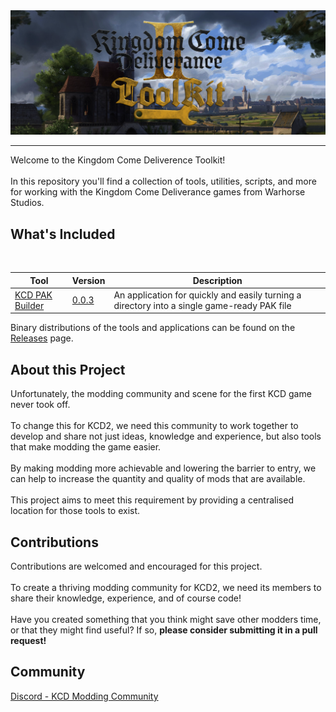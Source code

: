 <img src="images/banner.png" alt="Crypter Logo">
<hr>
Welcome to the Kingdom Come Deliverence Toolkit!</br></br>
In this repository you'll find a collection of tools, utilities, scripts, and more for working with the Kingdom Come Deliverance games from Warhorse Studios.

<h2>What's Included</h2>
</br>

<table>
  <thead>
    <th>Tool</th>
    <th>Version</th>
    <th>Description</th>
  </thead>
  <tbody>
    <tr>
      <td><a href="./kcd-pak-builder">KCD PAK Builder</a></td>
      <td><a href="https://github.com/altire-dev/kcd-toolkit/releases/latest">0.0.3</a></td>
      <td>An application for quickly and easily turning a directory into a single game-ready PAK file</td>
    </tr>
  </tbody>
</table>

Binary distributions of the tools and applications can be found on the <a href="https://github.com/altire-dev/kcd-toolkit/releases/latest">Releases</a> page.

<h2>About this Project</h2>
Unfortunately, the modding community and scene for the first KCD game never took off. 
</br></br>
To change this for KCD2, we need this community to work together to develop and share not just ideas, knowledge and experience, but also tools that make modding the game easier.
</br></br>
By making modding more achievable and lowering the barrier to entry, we can help to increase the quantity and quality of mods that are available.
</br></br>
This project aims to meet this requirement by providing a centralised location for those tools to exist.

<h2>Contributions</h2>
Contributions are welcomed and encouraged for this project.
</br></br>
To create a thriving modding community for KCD2, we need its members to share their knowledge, experience, and of course code!
</br></br>
Have you created something that you think might save other modders time, or that they might find useful? If so, <b>please consider submitting it in a pull request!</b>

<h2>Community</h2>
<a href="https://discord.gg/RuKE5uhz">Discord - KCD Modding Community</a>

